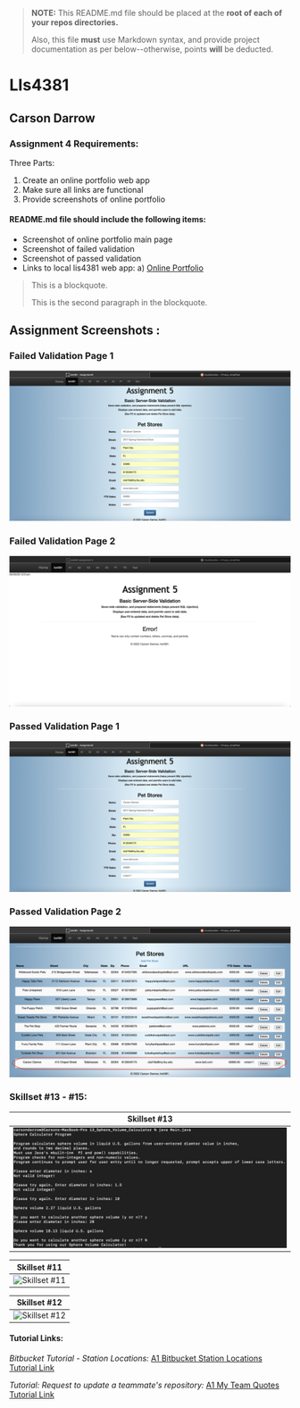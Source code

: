 > **NOTE:** This README.md file should be placed at the **root of each of your repos directories.**
>
>Also, this file **must** use Markdown syntax, and provide project documentation as per below--otherwise, points **will** be deducted.
>

# LIs4381

## Carson Darrow

### Assignment 4 Requirements:

Three Parts:

1. Create an online portfolio web app
2. Make sure all links are functional
3. Provide screenshots of online portfolio

#### README.md file should include the following items:

* Screenshot of online portfolio main page
* Screenshot of failed validation
* Screenshot of passed validation
* Links to local lis4381 web app: a) [Online Portfolio](http://localhost:8080/repos/lis4381/a5/index.php)



> This is a blockquote.
> 
> This is the second paragraph in the blockquote.
>

## Assignment Screenshots :

### Failed Validation Page 1
![Invalid](img/invalid.png)

### Failed Validation Page 2
![Failed Validation](img/failed.png)

### Passed Validation Page 1
![Valid](img/valid.png)

### Passed Validation Page 2
![Passed](img/passed.png)



### Skillset #13 - #15:

| Skillset #13 |
| -------------- |
| ![Skillset #13](img/ss13.png) |

| Skillset #11 |
| -------------- |
![Skillset #11](img/ss11.png) | 

| Skillset #12 |
| -------------- |
![Skillset #12](img/ss12.png) |






#### Tutorial Links:

*Bitbucket Tutorial - Station Locations:*
[A1 Bitbucket Station Locations Tutorial Link](https://bitbucket.org/cbd19a/bitbucketstationlocations/ "Bitbucket Station Locations")

*Tutorial: Request to update a teammate's repository:*
[A1 My Team Quotes Tutorial Link](https://bitbucket.org/username/myteamquotes/ "My Team Quotes Tutorial")

